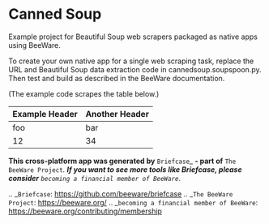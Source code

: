 Canned Soup
===========

Example project for Beautiful Soup web scrapers packaged as native apps using BeeWare.

To create your own native app for a single web scraping task, replace the URL and 
Beautiful Soup data extraction code in cannedsoup.soupspoon.py. Then test and build
as described in the BeeWare documentation.




(The example code scrapes the table below.)

|Example Header|Another Header|
|----|----|
|foo|bar|
|12|34|



**This cross-platform app was generated by** `Briefcase`_ **- part of**
`The BeeWare Project`_. **If you want to see more tools like Briefcase, please
consider** `becoming a financial member of BeeWare`_.

.. _`Briefcase`: https://github.com/beeware/briefcase
.. _`The BeeWare Project`: https://beeware.org/
.. _`becoming a financial member of BeeWare`: https://beeware.org/contributing/membership




